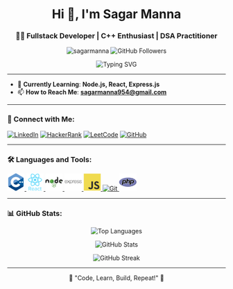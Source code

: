 <h1 align="center">Hi 👋, I'm Sagar Manna</h1>
<h3 align="center">👨‍💻 Fullstack Developer | C++ Enthusiast | DSA Practitioner</h3>

<p align="center">
  <img src="https://komarev.com/ghpvc/?username=sagarmanna&label=Profile%20views&color=0e75b6&style=flat" alt="sagarmanna" />
  <img src="https://img.shields.io/github/followers/sagarmanna?style=social" alt="GitHub Followers" />
</p>

<p align="center">
  <img src="https://readme-typing-svg.herokuapp.com?font=Fira+Code&size=24&pause=1000&color=00C1FF&width=435&lines=Passionate+Fullstack+Developer;C%2B%2B+%26+DSA+Enthusiast;Always+Learning+%26+Building" alt="Typing SVG">
</p>

---

- 🌱 **Currently Learning**: **Node.js, React, Express.js**  
- 📫 **How to Reach Me**: **[sagarmanna954@gmail.com](mailto:sagarmanna954@gmail.com)**  

---

<h3 align="left">🔗 Connect with Me:</h3>
<p align="left">
  <a href="https://linkedin.com/in/manna-s" target="_blank"><img src="https://img.icons8.com/color/48/000000/linkedin.png" alt="LinkedIn" width="40"/></a>
  <a href="https://www.hackerrank.com/sagarmanna954" target="_blank"><img src="https://img.icons8.com/external-tal-revivo-color-tal-revivo/48/000000/external-hackerrank-is-a-technology-company-that-focuses-on-competitive-programming-logo-color-tal-revivo.png" alt="HackerRank" width="40"/></a>
  <a href="https://www.leetcode.com/manna20" target="_blank"><img src="https://img.icons8.com/external-tal-revivo-color-tal-revivo/48/000000/external-level-up-your-coding-skills-and-quickly-land-a-job-logo-color-tal-revivo.png" alt="LeetCode" width="40"/></a>
  <a href="https://github.com/sagarmanna" target="_blank"><img src="https://img.icons8.com/glyph-neue/48/000000/github.png" alt="GitHub" width="40"/></a>
</p>

---

<h3 align="left">🛠️ Languages and Tools:</h3>
<p align="left">
  <a href="https://www.w3schools.com/cpp/" target="_blank" rel="noreferrer">
    <img src="https://raw.githubusercontent.com/devicons/devicon/master/icons/cplusplus/cplusplus-original.svg" alt="C++" width="40" height="40"/>
  </a>
  <a href="https://reactjs.org/" target="_blank" rel="noreferrer">
    <img src="https://raw.githubusercontent.com/devicons/devicon/master/icons/react/react-original-wordmark.svg" alt="React" width="40" height="40"/>
  </a>
  <a href="https://nodejs.org" target="_blank" rel="noreferrer">
    <img src="https://raw.githubusercontent.com/devicons/devicon/master/icons/nodejs/nodejs-original-wordmark.svg" alt="Node.js" width="40" height="40"/>
  </a>
  <a href="https://expressjs.com" target="_blank" rel="noreferrer">
    <img src="https://raw.githubusercontent.com/devicons/devicon/master/icons/express/express-original-wordmark.svg" alt="Express.js" width="40" height="40"/>
  </a>
  <a href="https://developer.mozilla.org/en-US/docs/Web/JavaScript" target="_blank" rel="noreferrer">
    <img src="https://raw.githubusercontent.com/devicons/devicon/master/icons/javascript/javascript-original.svg" alt="JavaScript" width="40" height="40"/>
  </a>
  <a href="https://git-scm.com/" target="_blank" rel="noreferrer">
    <img src="https://www.vectorlogo.zone/logos/git-scm/git-scm-icon.svg" alt="Git" width="40" height="40"/>
  </a>
  <a href="https://www.php.net" target="_blank" rel="noreferrer">
    <img src="https://raw.githubusercontent.com/devicons/devicon/master/icons/php/php-original.svg" alt="PHP" width="40" height="40"/>
  </a>
</p>

---

<h3 align="left">📊 GitHub Stats:</h3>
<p align="center">
  <img src="https://github-readme-stats.vercel.app/api/top-langs/?username=sagarmanna&layout=compact&theme=radical" alt="Top Languages" />
</p>
<p align="center">
  <img src="https://github-readme-stats.vercel.app/api?username=sagarmanna&show_icons=true&theme=radical" alt="GitHub Stats" />
</p>
<p align="center">
  <img src="https://streak-stats.demolab.com?user=sagarmanna&theme=radical&hide_border=true" alt="GitHub Streak" />
</p>

---

<p align="center">
  🚀 "Code, Learn, Build, Repeat!" 🌟
</p>
